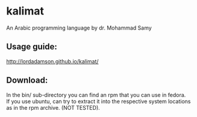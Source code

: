 # kalimat
An Arabic programming language by dr. Mohammad Samy

## Usage guide:
http://lordadamson.github.io/kalimat/

## Download:
In the bin/ sub-directory you can find an rpm that you can use in fedora. </br>
If you use ubuntu, can try to extract it into the respective system locations as in the rpm archive. (NOT TESTED).
